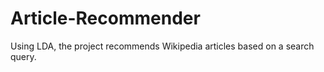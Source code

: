 # Article-Recommender
Using LDA, the project recommends Wikipedia articles based on a search query.
